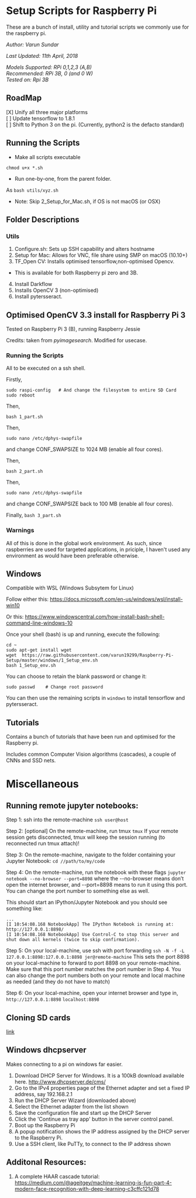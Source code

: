 # Setup Scripts for Raspberry Pi

These are a bunch of install, utility and tutorial scripts we commonly use for the raspberry pi.

_Author: Varun Sundar_

_Last Updated: 11th April, 2018_

_Models Supported: RPi 0,1,2,3 (A,B)_  
_Recommended: RPi 3B, 0 (and 0 W)_  
_Tested on: Rpi 3B_

## RoadMap

[X] Unify all three major platforms  
[ ] Update tensorflow to 1.8.1  
[ ] Shift to Python 3 on the pi. (Currently, python2 is the defacto standard)

## Running the Scripts

* Make all scripts executable

```
chmod u+x *.sh
```

* Run one-by-one, from the parent folder.

 As `bash utils/xyz.sh`

* Note: Skip 2_Setup_for_Mac.sh, if OS is not macOS (or OSX)

## Folder Descriptions

### Utils

1. Configure.sh: Sets up SSH capability and alters hostname
2. Setup for Mac: Allows for VNC, file share using SMP on macOS (10.10+)
3. TF_Open CV: Installs optimised tensorflow,non-optimised Opencv.
  * This is available for both Raspberry pi zero and 3B.
4. Install Darkflow
5. Installs OpenCV 3 (non-optimised)
6. Install pytersseract.

## Optimised OpenCV 3.3 install for Raspberry Pi 3

Tested on Raspberry Pi 3 (B), running Raspberry Jessie

Credits: taken from _pyimagesearch_. Modified for usecase.

### Running the Scripts

All to be executed on a ssh shell.

Firstly,
```
sudo raspi-config   # And change the filesystem to entire SD Card
sudo reboot

```

Then,

`bash 1_part.sh`

Then,

`sudo nano /etc/dphys-swapfile`

and change CONF_SWAPSIZE to 1024 MB (enable all four cores).

Then,

`bash 2_part.sh`

Then,

`sudo nano /etc/dphys-swapfile`

and change CONF_SWAPSIZE back to 100 MB (enable all four cores).

Finally,
`bash 3_part.sh`

### Warnings

All of this is done in the global work environment. As such, since raspberries are used for targeted applications, in priciple, I haven't used any environment as would have been preferable otherwise.

## Windows

Compatible with WSL (Windows Subsytem for Linux)

Follow either this: https://docs.microsoft.com/en-us/windows/wsl/install-win10

Or this: https://www.windowscentral.com/how-install-bash-shell-command-line-windows-10

Once your shell (bash) is up and running, execute the following:

```
cd ~
sudo apt-get install wget
wget  https://raw.githubusercontent.com/varun19299/Raspberry-Pi-Setup/master/windows/1_Setup_env.sh
bash 1_Setup_env.sh
```

You can choose to retain the blank password or change it:

```
sudo passwd    # Change root password
```

You can then use the remaining scripts in `windows` to install tensorflow and pytersseract.

## Tutorials

Contains a bunch of tutorials that have been run and optimised for the Raspberry pi.

Includes common Computer Vision algorithms (cascades), a couple of CNNs and SSD nets.

# Miscellaneous

## Running remote jupyter notebooks:

Step 1: ssh into the remote-machine
`ssh user@host`

Step 2: [optional] On the remote-machine, run tmux
`tmux`
If your remote session gets disconnected, tmux will keep the session running (to reconnected run tmux attach)!

Step 3: On the remote-machine, navigate to the folder containing your Jupyter Notebook:
`cd //path/to/my/code`

Step 4: On the remote-machine, run the notebook with these flags
`jupyter notebook --no-browser --port=8898`
where the --no-browser means don’t open the internet browser, and --port=8898 means to run it using this port. You can change the port number to something else as well.

This should start an IPython/Jupyter Notebook and you should see something like:
```
...
[I 10:54:08.168 NotebookApp] The IPython Notebook is running at: http://127.0.0.1:8898/
[I 10:54:08.168 NotebookApp] Use Control-C to stop this server and shut down all kernels (twice to skip confirmation).
```

Step 5: On your local-machine, use ssh with port forwarding
`ssh -N -f -L 127.0.0.1:8898:127.0.0.1:8898 jer@remote-machine`
This sets the port 8898 on your local-machine to forward to port 8898 on your remote-machine. Make sure that this port number matches the port number in Step 4. You can also change the port numbers both on your remote and local machine as needed (and they do not have to match)

Step 6: On your local-machine, open your internet browser and type in,
`http://127.0.0.1:8898`
`localhost:8898`

## Cloning SD cards

[link](https://medium.com/a-swift-misadventure/backing-up-your-raspberry-pi-sd-card-on-mac-the-simple-way-398a630f899c)

## Windows dhcpserver

Makes connecting to a pi on windows far easier.

1. Download DHCP Server for Windows. It is a 100kB download available here. http://www.dhcpserver.de/cms/
2. Go to the IPv4 properties page of the Ethernet adapter and set a fixed IP address, say 192.168.2.1
3. Run the DHCP Server Wizard (downloaded above)
4. Select the Ethernet adapter from the list shown
5. Save the configuration file and start up the DHCP Server
6. Click the 'Continue as tray app' button in the server control panel.
7. Boot up the Raspberry Pi
8. A popup notification shows the IP address assigned by the DHCP server to the Raspberry Pi.
9. Use a SSH client, like PuTTy, to connect to the IP address shown


## Additonal Resources:

1. A complete HAAR cascade tutorial: https://medium.com/@ageitgey/machine-learning-is-fun-part-4-modern-face-recognition-with-deep-learning-c3cffc121d78
